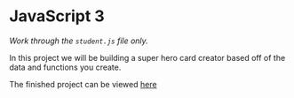 # JavaScript 3
*Work through the `student.js` file only.*

In this project we will be building a super hero card creator based off of the data and functions you create.

The finished project can be viewed [here]('https://skills-check-project-3--teameddm.repl.co/')